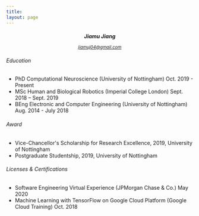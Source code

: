 ```yaml
---
title: 
layout: page
---
```

<div>
  <h5 style="text-align:center; margin-bottom:0%;">Jiamu Jiang</h5>
  <p style="text-align:center;">
  	<a href="mailto:jiamuj04@gmail.com">
  		<small><i> jiamuj04@gmail.com </i></small> </a>    
  </p>
</div>

###### Education

- PhD Computational Neuroscience (University of Nottingham)   Oct. 2019 - Present
- MSc Human and Biological Robotics (Imperial College London)     Sept. 2018 – Sept. 2019
- BEng Electronic and Computer Engineering (University of Nottingham)   Aug. 2014 - July 2018

###### Award
- Vice-Chancellor's Scholarship for Research Excellence, 2019, University of Nottingham
- Postgraduate Studentship, 2019, University of Nottingham

###### Licenses & Certifications
- Software Engineering Virtual Experience (JPMorgan Chase & Co.)	May 2020
- Machine Learning with TensorFlow on Google Cloud Platform (Google Cloud Training)		Oct. 2018
